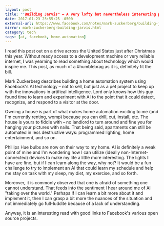 ```yaml
---
layout: post
title: ""Building Jarvis" – A very lofty but nevertheless interesting project in home automation"
date: 2017-01-23 23:55:25 -0500
external-url: https://www.facebook.com/notes/mark-zuckerberg/building-jarvis/10154361492931634
mirror: mark-zuckerberg-building-jarvis.html
category: tech
tags: [ai, facebook, home-automation]
---
```


I read this post out on a drive across the United States just after
Christmas this year. Without ready access to a development machine or
very reliable internet, I was yearning to read something about technology
which would inspire me. This post, as much of a #humblebrag as it is,
definitely fit the bill.

Mark Zuckerberg describes building a home automation system using
Facebook's AI technology – not to sell, but just as a pet project to keep
up with the innovations in artifical intelligence. Lord only knows how this
guy found time to learn and experiment with AI to the point that it could
detect, recognize, and respond to a visitor at the door.

Owning a house is part of what makes home automation exciting to me (and
I'm currently renting, womp) because you can drill, cut, install, etc. The
house is yours to fiddle with – no landlord to turn around and fine you for
hanging your pictures with nails. That being said, apartments can still be
automated in less destructive ways: programmed lighting, home
entertainment, and so on.

Phillips Hue bulbs are now on their way to my home. AI is definitely a weak
point of mine and I'm wondering how I can utilize (ideally
non-Internet-connected) devices to make my life a little more interesting.
The lights I have are fine, but if I can learn along the way, why not? It
would be a fun challenge to try to implement an AI that could learn my
schedule and help me stay on task with my sleep, my diet, my exercise, and
so forth.

Moreover, it is commonly observed that one is afraid of something one
cannot understand. That feeds into the sentiment I hear around me of AI
"taking over the world." Perhaps if I can learn a bit more about it and
implement it, then I can grasp a bit more the nuances of the situation and
not immediately go full-luddite because of a lack of understanding.

Anyway, it is an interesting read with good links to Facebook's various
open source projects.
